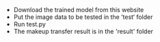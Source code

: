 + Download the trained model from this website
+ Put the image data to be tested in the ’test‘ folder
+ Run test.py
+ The makeup transfer result is in the 'result' folder